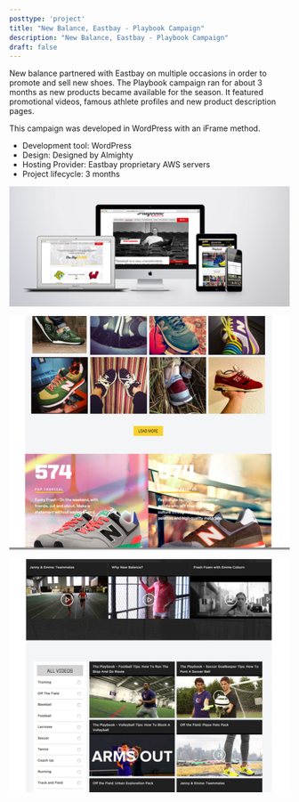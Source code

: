 ```yaml
---
posttype: 'project'
title: "New Balance, Eastbay - Playbook Campaign"
description: "New Balance, Eastbay - Playbook Campaign"
draft: false
---
```


New balance partnered with Eastbay on multiple occasions in order to promote and sell new shoes. The Playbook campaign ran for about 3 months as new products became available for the season. It featured promotional videos, famous athlete profiles and new product description pages.

This campaign was developed in WordPress with an iFrame method.

- Development tool: WordPress   
- Design: Designed by Almighty 
- Hosting Provider: Eastbay proprietary AWS servers  
- Project lifecycle: 3 months 

![New Balance and Eastbay Playbook Campaign](../../../assets/portfolio/almighty/feature/full-eb-nb-pb-set.png)

![New Balance and Eastbay Playbook Campaign Form 1](../../../assets/portfolio/almighty/feature/full-eb-nb-pb-shoes.png)

![New Balance and Eastbay Playbook Campaign Form 2](../../../assets/portfolio/almighty/feature/full-eb-nb-pb-videos.png)